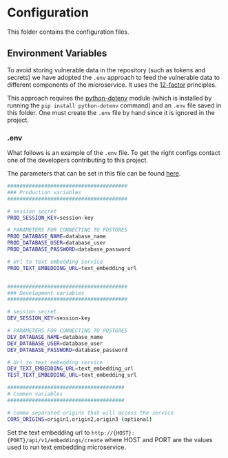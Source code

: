 # Configuration

This folder contains the configuration files.

## Environment Variables

To avoid storing vulnerable data in the repository (such as tokens
and secrets) we have adopted the `.env` approach to feed the vulnerable data to
different components of the microservice. It uses the [12-factor](https://12factor.net/)
principles.

This approach requires the [python-dotenv](https://pypi.org/project/python-dotenv/)
module (which is installed by running the `pip install python-dotenv` command)
and an `.env` file saved in this folder. One must create the `.env` file by hand
since it is ignored in the project.

### .env
What follows is an example of the `.env` file. To get the right configs contact
one of the developers contributing to this project.

The parameters that can be set in this file can be found [here](../../README.md#Alternatives).


```bash
#######################################
### Production variables
#######################################

# session secret
PROD_SESSION_KEY=session-key

# PARAMETERS FOR CONNECTING TO POSTGRES
PROD_DATABASE_NAME=database_name
PROD_DATABASE_USER=database_user
PROD_DATABASE_PASSWORD=database_password

# Url to text embedding service
PROD_TEXT_EMBEDDING_URL=text_embedding_url


#######################################
### Development variables
#######################################

# session secret
DEV_SESSION_KEY=session-key

# PARAMETERS FOR CONNECTING TO POSTGRES
DEV_DATABASE_NAME=database_name
DEV_DATABASE_USER=database_user
DEV_DATABASE_PASSWORD=database_password

# Url to text embedding service
DEV_TEXT_EMBEDDING_URL=text_embedding_url
TEST_TEXT_EMBEDDING_URL=text_embedding_url

######################################
# Common variables
######################################

# comma separated origins that will access the service
CORS_ORIGINS=origin1,origin2,origin3 (optional)

```

Set the text embedding url to `http://{HOST}:{PORT}/api/v1/embeddings/create` where HOST and PORT are the values used to run text embedding microservice.
